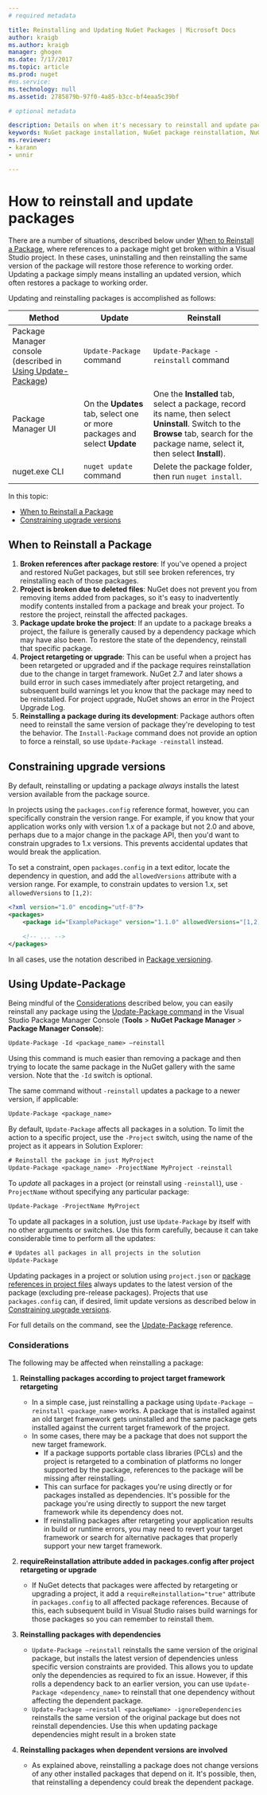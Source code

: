 ```yaml
---
# required metadata

title: Reinstalling and Updating NuGet Packages | Microsoft Docs
author: kraigb
ms.author: kraigb
manager: ghogen
ms.date: 7/17/2017
ms.topic: article
ms.prod: nuget
#ms.service:
ms.technology: null
ms.assetid: 2785879b-97f0-4a85-b3cc-bf4eaa5c39bf

# optional metadata

description: Details on when it's necessary to reinstall and update packages, as with broken package references in Visual Studio.
keywords: NuGet package installation, NuGet package reinstallation, NuGet package restore, updating package, restoring packages, fixing broken references
ms.reviewer:
- karann
- unnir

---
```


# How to reinstall and update packages

There are a number of situations, described below under [When to Reinstall a Package](#when-to-reinstall-a-package), where references to a package might get broken within a Visual Studio project. In these cases, uninstalling and then reinstalling the same version of the package will restore those reference to working order. Updating a package simply means installing an updated version, which often restores a package to working order.

Updating and reinstalling packages is accomplished as follows:

| Method | Update | Reinstall | 
| --- | --- | --- |
| Package Manager console (described in [Using Update-Package](#using-update-package)) | `Update-Package` command | `Update-Package -reinstall` command |
| Package Manager UI | On the **Updates** tab, select one or more packages and select **Update** | One the **Installed** tab, select a package, record its name, then select **Uninstall**. Switch to the **Browse** tab, search for the package name, select it, then select **Install**). |
| nuget.exe CLI | `nuget update` command | Delete the package folder, then run `nuget install`. |

In this topic:
- [When to Reinstall a Package](#when-to-reinstall-a-package)
- [Constraining upgrade versions](#constraining-upgrade-versions)

## When to Reinstall a Package

1. **Broken references after package restore**: If you've opened a project and restored NuGet packages, but still see broken references, try reinstalling each of those packages.
1. **Project is broken due to deleted files**: NuGet does not prevent you from removing items added from packages, so it's easy to inadvertently modify contents installed from a package and break your project. To restore the project, reinstall the affected packages.
1. **Package update broke the project**: If an update to a package breaks a project, the failure is generally caused by a dependency package which may have also been. To restore the state of the dependency, reinstall that specific package.
1. **Project retargeting or upgrade**: This can be useful when a project has been retargeted or upgraded and if the package requires reinstallation due to the change in target framework. NuGet 2.7 and later shows a build error in such cases immediately after project retargeting, and subsequent build warnings let you know that the package may need to be reinstalled. For project upgrade, NuGet shows an error in the Project Upgrade Log.
1. **Reinstalling a package during its development**: Package authors often need to reinstall the same version of package they're developing to test the behavior. The `Install-Package` command does not provide an option to force a reinstall, so use `Update-Package -reinstall` instead.

## Constraining upgrade versions

By default, reinstalling or updating a package *always* installs the latest version available from the package source.

In projects using the `packages.config` reference format, however, you can specifically constrain the version range. For example, if you know that your application works only with version 1.x of a package but not 2.0 and above, perhaps due to a major change in the package API, then you'd want to constrain upgrades to 1.x versions. This prevents accidental updates that would break the application.

To set a constraint, open `packages.config` in a text editor, locate the dependency in question, and add the `allowedVersions` attribute with a version range. For example, to constrain updates to version 1.x, set `allowedVersions` to `[1,2)`:

```xml
<?xml version="1.0" encoding="utf-8"?>
<packages>
    <package id="ExamplePackage" version="1.1.0" allowedVersions="[1,2)" />

    <!-- ... -->
</packages>
```

In all cases, use the notation described in [Package versioning](../reference/package-versioning.md#version-ranges-and-wildcards).

## Using Update-Package

Being mindful of the [Considerations](#considerations) described below, you can easily reinstall any package using the [Update-Package command](../Tools/ps-ref-update-package.md) in the Visual Studio Package Manager Console (**Tools** > **NuGet Package Manager** > **Package Manager Console**):

```ps
Update-Package -Id <package_name> –reinstall 
```

Using this command is much easier than removing a package and then trying to locate the same package in the NuGet gallery with the same version. Note that the `-Id` switch is optional.

The same command without `-reinstall` updates a package to a newer version, if applicable:

```ps
Update-Package <package_name>
```

By default, `Update-Package` affects all packages in a solution. To limit the action to a specific project, use the `-Project` switch, using the name of the project as it appears in Solution Explorer:

```ps
# Reinstall the package in just MyProject
Update-Package <package_name> -ProjectName MyProject -reinstall
```
To *update* all packages in a project (or reinstall using `-reinstall`), use `-ProjectName` without specifying any particular package:

```ps
Update-Package -ProjectName MyProject
```

To update all packages in a solution, just use `Update-Package` by itself with no other arguments or switches. Use this form carefully, because it can take considerable time to perform all the updates:

```ps
# Updates all packages in all projects in the solution
Update-Package 
```

Updating packages in a project or solution using `project.json` or [package references in project files](../Consume-Packages/Package-References-in-Project-Files.md) always updates to the latest version of the package (excluding pre-release packages). Projects that use `packages.config` can, if desired, limit update versions as described below in [Constraining upgrade versions](#constraining-upgrade-versions).

For full details on the command, see the [Update-Package](../Tools/ps-ref-update-package.md) reference.

### Considerations

The following may be affected when reinstalling a package:

1. **Reinstalling packages according to project target framework retargeting**
    - In a simple case, just reinstalling a package using `Update-Package –reinstall <package_name>` works. A package that is installed against an old target framework gets uninstalled and the same package gets installed against the current target framework of the project.
    - In some cases, there may be a package that does not support the new target framework.
        - If a package supports portable class libraries (PCLs) and the project is retargeted to a combination of platforms no longer supported by the package, references to the package will be missing after reinstalling.
        - This can surface for packages you're using directly or for packages installed as dependencies. It's possible for the package you're using directly to support the new target framework while its dependency does not.
        - If reinstalling packages after retargeting your application results in build or runtime errors, you may need to revert your target framework or search for alternative packages that properly support your new target framework.

1. **requireReinstallation attribute added in packages.config after project retargeting or upgrade**
    - If NuGet detects that packages were affected by retargeting or upgrading a project, it add a `requireReinstallation="true"` attribute in  `packages.config` to all affected package references. Because of this, each subsequent build in Visual Studio raises build warnings for those packages so you can remember to reinstall them.

1. **Reinstalling packages with dependencies**
    - `Update-Package –reinstall` reinstalls the same version of the original package, but installs the latest version of dependencies unless specific version constraints are provided. This allows you to update only the dependencies as required to fix an issue. However, if this rolls a dependency back to an earlier version, you can use `Update-Package <dependency_name>` to reinstall that one dependency without affecting the dependent package.
    - `Update-Package –reinstall <packageName> -ignoreDependencies` reinstalls the same version of the original package but does not reinstall dependencies. Use this when updating package dependencies might result in a broken state

1. **Reinstalling packages when dependent versions are involved**
    - As explained above, reinstalling a package does not change versions of any other installed packages that depend on it. It's possible, then, that reinstalling a dependency could break the dependent package.

